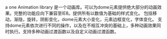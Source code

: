 a one Animation library
是一个动画库。可以为dome元素提供绝大部分的动画效果。完整的功能应向下兼容至IE8。提供所有以数值为基础的样式变化。
包括移动，渐隐，旋转，阴影变化，dome元素大小变化，元素边框变化，字体变化。
支持dome元素依次进行不同的操作，以及在不相互冲突的基础上，多种动画效果同时执行。支持多种动画过渡函数以及自定义动画过渡函数。